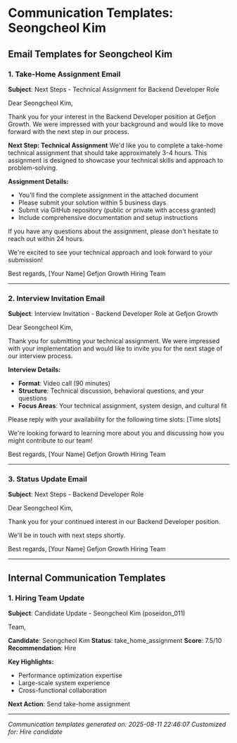 # Communication Templates: Seongcheol Kim

## Email Templates for Seongcheol Kim

### 1. Take-Home Assignment Email
**Subject**: Next Steps - Technical Assignment for Backend Developer Role

Dear Seongcheol Kim,

Thank you for your interest in the Backend Developer position at Gefjon Growth. We were impressed with your background and would like to move forward with the next step in our process.

**Next Step: Technical Assignment**
We'd like you to complete a take-home technical assignment that should take approximately 3-4 hours. This assignment is designed to showcase your technical skills and approach to problem-solving.

**Assignment Details:**
- You'll find the complete assignment in the attached document
- Please submit your solution within 5 business days
- Submit via GitHub repository (public or private with access granted)
- Include comprehensive documentation and setup instructions

If you have any questions about the assignment, please don't hesitate to reach out within 24 hours.

We're excited to see your technical approach and look forward to your submission!

Best regards,
[Your Name]
Gefjon Growth Hiring Team

---

### 2. Interview Invitation Email
**Subject**: Interview Invitation - Backend Developer Role at Gefjon Growth

Dear Seongcheol Kim,

Thank you for submitting your technical assignment. We were impressed with your implementation and would like to invite you for the next stage of our interview process.

**Interview Details:**
- **Format**: Video call (90 minutes)
- **Structure**: Technical discussion, behavioral questions, and your questions
- **Focus Areas**: Your technical assignment, system design, and cultural fit

Please reply with your availability for the following time slots:
[Time slots]

We're looking forward to learning more about you and discussing how you might contribute to our team!

Best regards,
[Your Name]
Gefjon Growth Hiring Team

---

### 3. Status Update Email

**Subject**: Next Steps - Backend Developer Role

Dear Seongcheol Kim,

Thank you for your continued interest in our Backend Developer position.

We'll be in touch with next steps shortly.

Best regards,
[Your Name]
Gefjon Growth Hiring Team

---

## Internal Communication Templates

### 1. Hiring Team Update
**Subject**: Candidate Update - Seongcheol Kim (poseidon_011)

Team,

**Candidate**: Seongcheol Kim
**Status**: take_home_assignment
**Score**: 7.5/10
**Recommendation**: Hire

**Key Highlights:**
- Performance optimization expertise
- Large-scale system experience
- Cross-functional collaboration

**Next Action**: Send take-home assignment

---

*Communication templates generated on: 2025-08-11 22:46:07*
*Customized for: Hire candidate*
